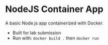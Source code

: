 # NodeJS Container App
A basic Node.js app containerized with Docker.
- Built for lab submission
- Run with: `docker build .` then `docker run`
